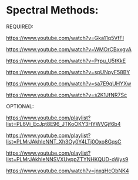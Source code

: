 # Spectral Methods:

REQUIRED:

https://www.youtube.com/watch?v=Gka11q5VfFI

https://www.youtube.com/watch?v=WMOrCBxxgvA

https://www.youtube.com/watch?v=Prpu_U5tKkE

https://www.youtube.com/watch?v=spUNpyF58BY

https://www.youtube.com/watch?v=sa7E9qUHYXw

https://www.youtube.com/watch?v=s2K1JfNR7Sc

OPTIONAL:

https://www.youtube.com/playlist?list=PL6Vi_EcJpt8E96_JTKoOKY3HYWVGjf6b4

https://www.youtube.com/playlist?list=PLMrJAkhIeNNT_Xh3Oy0Y4LTj0Oxo8GqsC

https://www.youtube.com/playlist?list=PLMrJAkhIeNNSVXUvppZTYNHKQUD-oWys9

https://www.youtube.com/watch?v=jnxqHcObNK4

